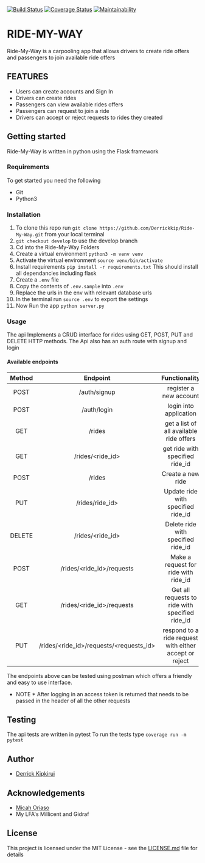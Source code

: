 [![Build Status](https://travis-ci.org/Derrickkip/Ride-My-Way.svg?branch=develop)](https://travis-ci.org/Derrickkip/Ride-My-Way) [![Coverage Status](https://coveralls.io/repos/github/Derrickkip/Ride-My-Way/badge.svg?branch=develop)](https://coveralls.io/github/Derrickkip/Ride-My-Way?branch=develop) [![Maintainability](https://api.codeclimate.com/v1/badges/b3f10d58926db9638e30/maintainability)](https://codeclimate.com/github/Derrickkip/Ride-My-Way/maintainability)

# RIDE-MY-WAY
 Ride-My-Way is a carpooling app that allows drivers to create ride offers and passengers to join available ride offers
 
## FEATURES
* Users can create accounts and Sign In
* Drivers can create rides
* Passengers can view available rides offers
* Passengers can request to join a ride
* Drivers can accept or reject requests to rides they created

## Getting started
 Ride-My-Way is written in python using the Flask framework
### Requirements
To get started you need the following
 * Git
 * Python3

### Installation
1. To clone this repo run ``git clone https://github.com/Derrickkip/Ride-My-Way.git`` from your local terminal
2. `git checkout develop` to use the develop branch
3. Cd into the Ride-My-Way Folders
4. Create a virtual environment `python3 -m venv venv`
5. Activate the virtual environment `source venv/bin/activate`
6. Install requirements `pip install -r requirements.txt` This should install all dependancies including flask
7. Create a `.env` file
8. Copy the contents of `.env.sample` into `.env`
9. Replace the urls in the env with relevant database urls
10. In the terminal run `source .env` to export the settings
11. Now Run the app `python server.py`

### Usage
The api Implements a CRUD interface for rides using GET, POST, PUT and DELETE HTTP methods. The Api also has an auth route with signup and login

#### Available endpoints
| Method             | Endpoint                                | Functionality
|:------------------:|:---------------------------------------:|:--------------------------------------:|
 POST                | /auth/signup                            | register a new account
 POST                | /auth/login                             | login into application
 GET                 | /rides                                  | get a list of all available ride offers
 GET                 | /rides/<ride_id>                        | get ride with specified ride_id
 POST                | /rides                                  | Create a new ride
 PUT                 | /rides/ride_id>                         | Update ride with specified ride_id
 DELETE              | /rides/<ride_id>                        | Delete ride with specified ride_id
 POST                | /rides/<ride_id>/requests               | Make a request for ride with ride_id
 GET                 | /rides/<ride_id>/requests               | Get all requests to ride with specified ride_id
 PUT                 | /rides/<ride_id>/requests/<requests_id> |respond to a ride request with either accept or reject

The endpoints above can be tested using postman which offers a friendly and easy to use interface.
* NOTE * After logging in an access token is returned that needs to be passed in the header of all the other requests

## Testing
The api tests are written in pytest
To run the tests type `coverage run -m pytest`



## Author
* [Derrick Kipkirui](https://github.com/Derrickkip)

## Acknowledgements
* [Micah Oriaso](https://github.com/micahoriaso)
* My LFA's Millicent and Gidraf 


## License
This project is licensed under the MIT License - see the [LICENSE.md](LICENSE) file for details
